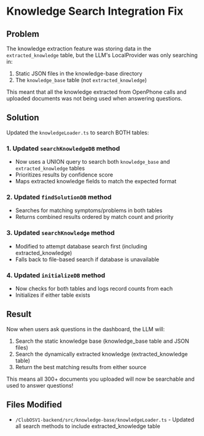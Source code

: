# Knowledge Search Integration Fix

## Problem
The knowledge extraction feature was storing data in the `extracted_knowledge` table, but the LLM's LocalProvider was only searching in:
1. Static JSON files in the knowledge-base directory
2. The `knowledge_base` table (not `extracted_knowledge`)

This meant that all the knowledge extracted from OpenPhone calls and uploaded documents was not being used when answering questions.

## Solution
Updated the `knowledgeLoader.ts` to search BOTH tables:

### 1. Updated `searchKnowledgeDB` method
- Now uses a UNION query to search both `knowledge_base` and `extracted_knowledge` tables
- Prioritizes results by confidence score
- Maps extracted knowledge fields to match the expected format

### 2. Updated `findSolutionDB` method  
- Searches for matching symptoms/problems in both tables
- Returns combined results ordered by match count and priority

### 3. Updated `searchKnowledge` method
- Modified to attempt database search first (including extracted_knowledge)
- Falls back to file-based search if database is unavailable

### 4. Updated `initializeDB` method
- Now checks for both tables and logs record counts from each
- Initializes if either table exists

## Result
Now when users ask questions in the dashboard, the LLM will:
1. Search the static knowledge base (knowledge_base table and JSON files)
2. Search the dynamically extracted knowledge (extracted_knowledge table)
3. Return the best matching results from either source

This means all 300+ documents you uploaded will now be searchable and used to answer questions!

## Files Modified
- `/ClubOSV1-backend/src/knowledge-base/knowledgeLoader.ts` - Updated all search methods to include extracted_knowledge table